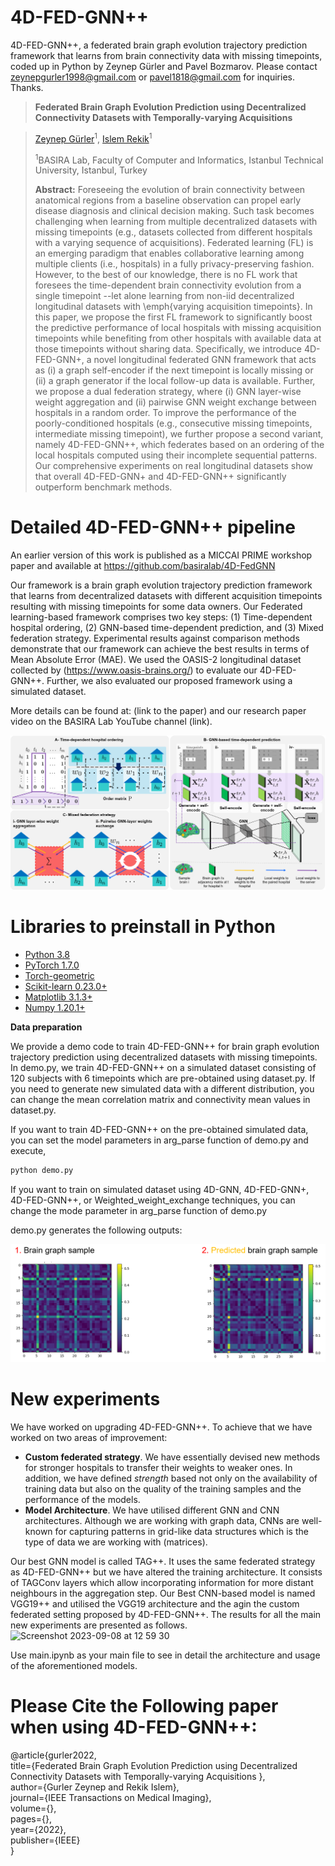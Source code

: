 # 4D-FED-GNN++
4D-FED-GNN++, a federated brain graph evolution trajectory prediction framework that learns from brain connectivity data with missing timepoints, coded up in Python
by Zeynep Gürler and Pavel Bozmarov. Please contact zeynepgurler1998@gmail.com or pavel1818@gmail.com for inquiries. Thanks.
 
> **Federated Brain Graph Evolution Prediction using Decentralized Connectivity Datasets with Temporally-varying Acquisitions**

> [Zeynep Gürler](https://github.com/zeynepgurler)<sup>1</sup>, [Islem Rekik](https://basira-lab.com/)<sup>1</sup>
> 
> <sup>1</sup>BASIRA Lab, Faculty of Computer and Informatics, Istanbul Technical University, Istanbul, Turkey
>
> **Abstract:** Foreseeing the evolution of brain connectivity between anatomical regions from a baseline observation can propel early disease diagnosis and clinical decision making. Such task becomes challenging when learning from multiple decentralized datasets with missing timepoints (e.g., datasets collected from different hospitals with a varying sequence of acquisitions).  Federated learning (FL) is an emerging paradigm that enables collaborative learning among multiple clients (i.e., hospitals) in a fully privacy-preserving fashion. However, to the best of our knowledge, there is no FL work that foresees the time-dependent brain connectivity evolution from a single timepoint --let alone learning from non-iid decentralized longitudinal datasets with \emph{varying acquisition timepoints}. In this paper, we propose the first FL framework to significantly boost the predictive performance of local hospitals with missing acquisition timepoints while benefiting from other hospitals with available data at those timepoints without sharing data. Specifically, we introduce 4D-FED-GNN+, a novel longitudinal federated GNN framework that  acts as (i) a graph self-encoder if the next timepoint is locally missing or (ii) a graph generator if the local follow-up data is available. Further, we propose a dual federation strategy, where (i) GNN layer-wise weight aggregation and (ii) pairwise GNN weight exchange between hospitals in a random order. To improve the performance of the poorly-conditioned hospitals (e.g., consecutive missing timepoints, intermediate missing timepoint), we further propose a second variant, namely 4D-FED-GNN++, which federates based on an ordering of the local hospitals computed using their incomplete sequential patterns. Our comprehensive experiments on real longitudinal datasets show that overall 4D-FED-GNN+ and 4D-FED-GNN++ significantly outperform benchmark methods.
 
# Detailed 4D-FED-GNN++ pipeline

An earlier version of this work is published as a MICCAI PRIME workshop paper and available at https://github.com/basiralab/4D-FedGNN

Our framework is a brain graph evolution trajectory prediction framework that learns from decentralized 
datasets with different acquisition timepoints resulting with missing timepoints for some data owners. 
Our Federated learning-based framework comprises two key steps: (1) Time-dependent hospital ordering,
 (2) GNN-based time-dependent prediction, and (3) Mixed federation strategy. Experimental results against comparison methods demonstrate that our
 framework can achieve the best results in terms of Mean Absolute Error (MAE). 
We used the OASIS-2 longitudinal dataset collected by (https://www.oasis-brains.org/) to evaluate our 4D-FED-GNN++.
Further, we also evaluated our proposed framework using a simulated dataset.

More details can be found at: (link to the paper) and our research paper video on the BASIRA Lab YouTube channel (link). 

![gnn pipeline](main_figure.png)


# Libraries to preinstall in Python
* [Python 3.8](https://www.python.org/)
* [PyTorch 1.7.0](http://pytorch.org/)
* [Torch-geometric](https://github.com/rusty1s/pytorch_geometric)
* [Scikit-learn 0.23.0+](https://scikit-learn.org/stable/)
* [Matplotlib 3.1.3+](https://matplotlib.org/)
* [Numpy 1.20.1+](https://numpy.org/)


**Data preparation**

We provide a demo code to train 4D-FED-GNN++ for brain graph evolution trajectory
 prediction using decentralized datasets with missing timepoints. In demo.py,
 we train 4D-FED-GNN++ on a simulated dataset consisting of 120 subjects with 6 timepoints 
 which are pre-obtained using dataset.py. If you need to generate new simulated data with a 
 different distribution, you can change the mean correlation matrix and connectivity mean
  values in dataset.py. 

If you want to train 4D-FED-GNN++ on the pre-obtained simulated data, 
you can set the model parameters in arg_parse function of 
demo.py and execute,

```bash
python demo.py
```

If you want to train on simulated dataset using 4D-GNN, 4D-FED-GNN+, 4D-FED-GNN++, or Weighted_weight_exchange techniques, 
you can change the mode parameter in arg_parse function of demo.py

demo.py generates the following outputs:

![gnn pipeline](outputs.png)

# New experiments
We have worked on upgrading 4D-FED-GNN++. To achieve that we have
worked on two areas of improvement:
* **Custom federated strategy**. We have essentially devised new methods for stronger hospitals to transfer their weights to weaker ones. In addition, we have defined *strength* based not only on the availability of training data but also on the quality of the training samples and the performance of the models.
* **Model Architecture**. We have utilised different GNN and CNN architectures. Although we are working with graph data, CNNs are well-known for capturing patterns in grid-like data structures which is the type of data we are working with (matrices).

Our best GNN model is called TAG++. It uses the same federated strategy as 4D-FED-GNN++ but we have altered the training architecture. It consists of TAGConv layers which allow incorporating information for more distant neighbours in the aggregation step. Our Best CNN-based model is named VGG19++ and utilised the VGG19 architecture and the agin the custom federated setting proposed by 4D-FED-GNN++. The results for all the main new experiments are presented as follows.
<img width="749" alt="Screenshot 2023-09-08 at 12 59 30" src="https://github.com/basiralab/4D-FedGNN-Plus/assets/77898273/0012eb96-0310-475e-8fd7-5b3dbab45efe">




Use main.ipynb as your main file to see in detail the architecture and usage of the aforementioned models.

# Please Cite the Following paper when using 4D-FED-GNN++:

@article{gurler2022, <br/>
title={Federated Brain Graph Evolution Prediction using Decentralized Connectivity Datasets with Temporally-varying Acquisitions }, <br/>
author={Gurler Zeynep and Rekik Islem}, <br/>
journal={IEEE Transactions on Medical Imaging},<br/>
volume={}, <br/>
pages={}, <br/>
year={2022}, <br/>
publisher={IEEE} <br/>
}<br/>






